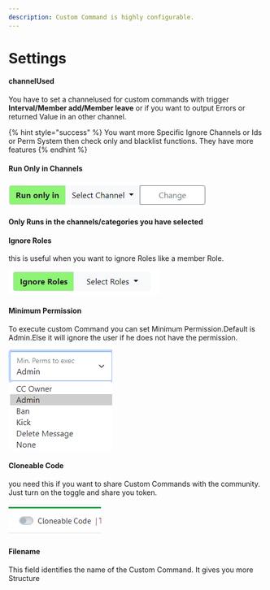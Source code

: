 ```yaml
---
description: Custom Command is highly configurable.
---
```


# Settings

#### channelUsed

You have to set a channelused for custom commands with trigger **Interval/Member add/Member leave** or if you want to output Errors or returned Value  in an other channel.

{% hint style="success" %}
You want more Specific Ignore Channels or Ids or Perm System then check only and blacklist functions. They have more features
{% endhint %}

#### Run Only in Channels

![I have pressed the button &#x1F609;](../.gitbook/assets/image%20%284%29.png)

**Only Runs in the channels/categories you have selected**

#### **Ignore Roles**

this is useful when you want to ignore Roles like a member Role.

![just select the Roles you want to ignore](../.gitbook/assets/image%20%2810%29.png)

#### Minimum Permission

To execute custom Command you can set Minimum Permission.Default is Admin.Else it will ignore the user if he does not have the permission.

![min. Perms Field](../.gitbook/assets/image%20%2817%29.png)

#### Cloneable Code

you need this if you want to share Custom Commands with the community. Just turn on the toggle and share you token.

![Toggle Cloneable Code](../.gitbook/assets/image%20%2862%29.png)

#### Filename

This field identifies the name of the Custom Command. It gives you more Structure

